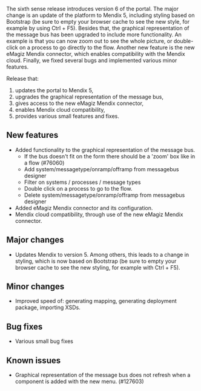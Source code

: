 The sixth sense release introduces version 6 of the portal.
The major change is an update of the platform to Mendix 5, including styling based on Bootstrap (be sure to empty your browser cache to see the new style, for example by using Ctrl + F5).
Besides that, the graphical representation of the message bus has been upgraded to include more functionality. An example is that you can now zoom out to see the whole picture, or double-click on a process to go directly to the flow.
Another new feature is the new eMagiz Mendix connector, which enables compatibility with the Mendix cloud.
Finally, we fixed several bugs and implemented various minor features.

Release that:
1. updates the portal to Mendix 5,
2. upgrades the graphical representation of the message bus,
3. gives access to the new eMagiz Mendix connector,
4. enables Mendix cloud compatibility,
5. provides various small features and fixes.
## New features
- Added functionality to the graphical representation of the message bus.
  - If the bus doesn't fit on the form there should be a 'zoom' box like in a flow (#76060)
  - Add system/messagetype/onramp/offramp from messagebus designer
  - Filter on systems / processes / message types
  - Double click on a process to go to the flow.
  - Delete system/messagetype/onramp/offramp from messagebus designer
- Added eMagiz Mendix connector and its configuration.
- Mendix cloud compatibility, through use of the new eMagiz Mendix connector.
## Major changes
- Updates Mendix to version 5. Among others, this leads to a change in styling, which is now based on Bootstrap (be sure to empty your browser cache to see the new styling, for example with Ctrl + F5).
## Minor changes
- Improved speed of: generating mapping, generating deployment package, importing XSDs.
## Bug fixes
- Various small bug fixes
## Known issues
- Graphical representation of the message bus does not refresh when a component is added with the new menu. (#127603)
